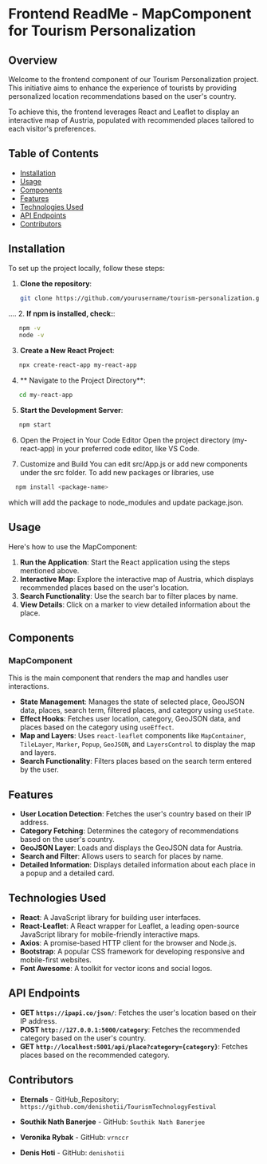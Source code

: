 # Frontend ReadMe - MapComponent for Tourism Personalization

## Overview

Welcome to the frontend component of our Tourism Personalization project. This initiative aims to enhance the experience of tourists by providing personalized location recommendations based on the user's country. 

To achieve this, the frontend leverages React and Leaflet to display an interactive map of Austria, populated with recommended places tailored to each visitor's preferences.


## Table of Contents
- [Installation](#installation)
- [Usage](#usage)
- [Components](#components)
- [Features](#features)
- [Technologies Used](#technologies-used)
- [API Endpoints](#api-endpoints)
- [Contributors](#contributors)

## Installation
To set up the project locally, follow these steps:

1. **Clone the repository**:
   ```bash
   git clone https://github.com/yourusername/tourism-personalization.git
.... 
2. **If npm is installed, check:**:
```bash
   npm -v
   node -v
```
3. **Create a New React Project**:
```bash
   npx create-react-app my-react-app
```
4. ** Navigate to the Project Directory**:
```bash
   cd my-react-app
```
5. **Start the Development Server**:
```bash
   npm start
```
6. Open the Project in Your Code Editor
Open the project directory (my-react-app) in your preferred code editor, like VS Code.

7. Customize and Build
You can edit src/App.js or add new components under the src folder.
To add new packages or libraries, use
```bash
  npm install <package-name>
```
which will add the package to node_modules and update package.json.


## Usage
Here's how to use the MapComponent:

1. **Run the Application**: Start the React application using the steps mentioned above.
2. **Interactive Map**: Explore the interactive map of Austria, which displays recommended places based on the user's location.
3. **Search Functionality**: Use the search bar to filter places by name.
4. **View Details**: Click on a marker to view detailed information about the place.

## Components

### MapComponent
This is the main component that renders the map and handles user interactions.

- **State Management**: Manages the state of selected place, GeoJSON data, places, search term, filtered places, and category using `useState`.
- **Effect Hooks**: Fetches user location, category, GeoJSON data, and places based on the category using `useEffect`.
- **Map and Layers**: Uses `react-leaflet` components like `MapContainer`, `TileLayer`, `Marker`, `Popup`, `GeoJSON`, and `LayersControl` to display the map and layers.
- **Search Functionality**: Filters places based on the search term entered by the user.

## Features
- **User Location Detection**: Fetches the user's country based on their IP address.
- **Category Fetching**: Determines the category of recommendations based on the user's country.
- **GeoJSON Layer**: Loads and displays the GeoJSON data for Austria.
- **Search and Filter**: Allows users to search for places by name.
- **Detailed Information**: Displays detailed information about each place in a popup and a detailed card.

## Technologies Used
- **React**: A JavaScript library for building user interfaces.
- **React-Leaflet**: A React wrapper for Leaflet, a leading open-source JavaScript library for mobile-friendly interactive maps.
- **Axios**: A promise-based HTTP client for the browser and Node.js.
- **Bootstrap**: A popular CSS framework for developing responsive and mobile-first websites.
- **Font Awesome**: A toolkit for vector icons and social logos.

## API Endpoints
- **GET `https://ipapi.co/json/`**: Fetches the user's location based on their IP address.
- **POST `http://127.0.0.1:5000/category`**: Fetches the recommended category based on the user's country.
- **GET `http://localhost:5001/api/place?category={category}`**: Fetches places based on the recommended category.

## Contributors
- **Eternals** - GitHub_Repository: `https://github.com/denishotii/TourismTechnologyFestival`

- **Southik Nath Banerjee** - GitHub: `Southik Nath Banerjee`
- **Veronika Rybak** - GitHub: `vrnccr`
- **Denis Hoti** - GitHub: `denishotii`

